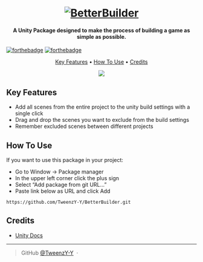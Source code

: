 
<h1 align="center">
  <br>
  <a href="https://github.com/TweenzY-Y/BetterBuilder"><img src="https://i.postimg.cc/6648zvSX/better-builder-logo.png" alt="BetterBuilder"></a>
  <br>
</h1>

<h4 align="center">A Unity Package designed to make the process of building a game as simple as possible.</h4>

[![forthebadge](https://forthebadge.com/images/badges/made-with-c-sharp.svg)](https://forthebadge.com)
[![forthebadge](https://forthebadge.com/images/badges/built-with-love.svg)](https://forthebadge.com)


<p align="center">
  <a href="#key-features">Key Features</a> •
  <a href="#how-to-use">How To Use</a> •
  <a href="#credits">Credits</a>
</p>

<p align="center">
  <img src="https://i.ibb.co/kDnMXq1/package-view.png" />
</p>

## Key Features

* Add all scenes from the entire project to the unity build settings with a single click
* Drag and drop the scenes you want to exclude from the build settings
* Remember excluded scenes between different projects

## How To Use

If you want to use this package in your project:
* Go to Window -> Package manager
* In the upper left corner click the plus sign 
* Select “Add package from git URL...”
* Paste link below as URL and click Add
```
https://github.com/TweenzY-Y/BetterBuilder.git
```

## Credits

- [Unity Docs](https://docs.unity3d.com/ScriptReference/)

---
> GitHub [@TweenzY-Y](https://github.com/TweenzY-Y/) &nbsp;&middot;&nbsp;

